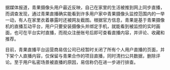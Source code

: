 据媒体报道，青果摄像头用户最近反映，自己在家里的生活被推到网上同步直播，而调查发现，通过青果直播确实能看到许多用户家中青果摄像头监控范围内的一举一动，有人在家里衣着暴露时还被网友截图。根据官方信息，青果是基于青果摄像机的直播互动平台，用户只要安装摄像头并绑定手机，就能看到被监控的实时画面，也可在平台实时直播，而观众注册账号后即可查看直播内容，并评论、收藏和推荐。

目前，青果直播平台运营商易信公司已经暂时关闭了所有个人用户直播的页面，并下架个人直播内容，仅保留与青果合作的项目直播，同时清扫公共数据，删除评论。至于用户私密场景被直播的原因，易信称仍在进一步进行排查。
